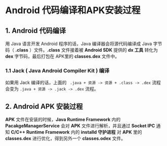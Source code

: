 Android 代码编译和APK安装过程
==

## 1. Android 代码编译

用 Java 语言开发 Android 程序的话，Java 编译器会将源代码编译成 Java 字节码（ **.class** ）文件。**.class** 文件接着被 **Android SDK** 提供的 **dx 工具** 转化为 **dex** 字节码，最后打包在 APK里的 **classes.dex** 文件中。

### 1.1 Jack ( Java Android Compiler Kit ) 编译

如果用 Jack 编译的话，上面的 ` .java + 资源 -> 资源 + .class -> .dex` 流程会变为 ` .java + 资源 -> .jack -> .dex ` 流程。

## 2. Android APK 安装过程

**APK** 文件在安装的时候，**Java Runtime Framework** 内的 **PacakgeManagerService** 会对  **APK** 文件进行解析，并且通过 **Socket IPC** 通知 **C/C++ Runtime Framework** 内的 **installd 守护进程** 对 **APK** 里的 **classes.dex** 进行优化，得到另外一个 **classes.odex**  文件。
